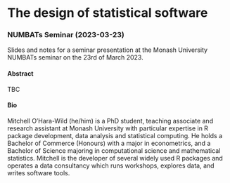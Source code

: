 
<!-- README.md is generated from README.Rmd. Please edit that file -->

# The design of statistical software

### NUMBATs Seminar (2023-03-23)

<!-- badges: start -->
<!-- badges: end -->

Slides and notes for a seminar presentation at the Monash University
NUMBATs seminar on the 23rd of March 2023.

#### Abstract

TBC

#### Bio

Mitchell O’Hara-Wild (he/him) is a PhD student, teaching associate and
research assistant at Monash University with particular expertise in R
package development, data analysis and statistical computing. He holds a
Bachelor of Commerce (Honours) with a major in econometrics, and a
Bachelor of Science majoring in computational science and mathematical
statistics. Mitchell is the developer of several widely used R packages
and operates a data consultancy which runs workshops, explores data, and
writes software tools.
